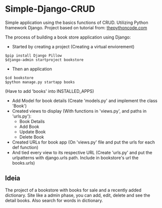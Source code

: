 # Simple-Django-CRUD
Simple application using the basics functions of CRUD. Utilizing Python framework Django.
Project based on tutorial from: <a href="https://www.thepythoncode.com/article/build-bookstore-app-with-django-backend-python">thepythoncode.com</a>

The process of building a book store application using Django:
- Started by creating a project (Creating a virtual enviorement)
```
$pip install Django Pillow
$django-admin startproject bookstore
```
- Then an application 
```
$cd bookstore
$python manage.py startapp books 
```
(Have to add 'books' into INSTALLED_APPS)
- Add Model for book details (Create 'models.py' and implement the class 'Book')
- Created views to display (With functions in 'views.py', and paths in 'urls.py'):
	- Book Details
	- Add Book
	- Update Book
	- Delete Book
- Created URLs for book app (On 'views.py' file and put the urls for each def function)
- And tied every view to its respective URL (Create 'urls.py' and put the urlpatterns with django.urls path. Include in bookstore's url the books.urls)

## Ideia
The project of a bookstore with books for sale and a recently added dictionary.
Site like a admin phase, you can add, edit, delete and see the detail books.
Also search for words in dictionary.
